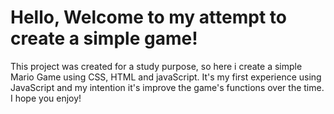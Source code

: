 # Hello, Welcome to my attempt to create a simple game!

This project was created for a study purpose, so here i create a simple Mario Game using CSS, HTML and javaScript.
It's my first experience using JavaScript and my intention it's improve the game's functions over the time. I hope you enjoy!
